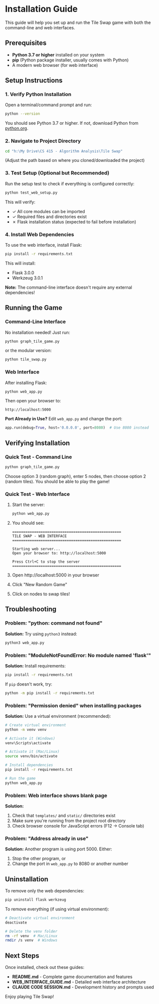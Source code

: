 # Installation Guide

This guide will help you set up and run the Tile Swap game with both the command-line and web interfaces.

## Prerequisites

- **Python 3.7 or higher** installed on your system
- **pip** (Python package installer, usually comes with Python)
- A modern web browser (for web interface)

## Setup Instructions

### 1. Verify Python Installation

Open a terminal/command prompt and run:

```bash
python --version
```

You should see Python 3.7 or higher. If not, download Python from [python.org](https://www.python.org/downloads/).

### 2. Navigate to Project Directory

```bash
cd "h:\My Drive\CS 415 - Algorithm Analysis\Tile Swap"
```

(Adjust the path based on where you cloned/downloaded the project)

### 3. Test Setup (Optional but Recommended)

Run the setup test to check if everything is configured correctly:

```bash
python test_web_setup.py
```

This will verify:
- ✓ All core modules can be imported
- ✓ Required files and directories exist
- ✗ Flask installation status (expected to fail before installation)

### 4. Install Web Dependencies

To use the web interface, install Flask:

```bash
pip install -r requirements.txt
```

This will install:
- Flask 3.0.0
- Werkzeug 3.0.1

**Note:** The command-line interface doesn't require any external dependencies!

## Running the Game

### Command-Line Interface

No installation needed! Just run:

```bash
python graph_tile_game.py
```

or the modular version:

```bash
python tile_swap.py
```

### Web Interface

After installing Flask:

```bash
python web_app.py
```

Then open your browser to:
```
http://localhost:5000
```

**Port Already in Use?** Edit `web_app.py` and change the port:
```python
app.run(debug=True, host='0.0.0.0', port=8080)  # Use 8080 instead
```

## Verifying Installation

### Quick Test - Command Line

```bash
python graph_tile_game.py
```

Choose option 3 (random graph), enter 5 nodes, then choose option 2 (random tiles). You should be able to play the game!

### Quick Test - Web Interface

1. Start the server:
   ```bash
   python web_app.py
   ```

2. You should see:
   ```
   ==================================================
   TILE SWAP - WEB INTERFACE
   ==================================================

   Starting web server...
   Open your browser to: http://localhost:5000

   Press Ctrl+C to stop the server
   ==================================================
   ```

3. Open http://localhost:5000 in your browser

4. Click "New Random Game"

5. Click on nodes to swap tiles!

## Troubleshooting

### Problem: "python: command not found"

**Solution:** Try using `python3` instead:
```bash
python3 web_app.py
```

### Problem: "ModuleNotFoundError: No module named 'flask'"

**Solution:** Install requirements:
```bash
pip install -r requirements.txt
```

If `pip` doesn't work, try:
```bash
python -m pip install -r requirements.txt
```

### Problem: "Permission denied" when installing packages

**Solution:** Use a virtual environment (recommended):

```bash
# Create virtual environment
python -m venv venv

# Activate it (Windows)
venv\Scripts\activate

# Activate it (Mac/Linux)
source venv/bin/activate

# Install dependencies
pip install -r requirements.txt

# Run the game
python web_app.py
```

### Problem: Web interface shows blank page

**Solution:**
1. Check that `templates/` and `static/` directories exist
2. Make sure you're running from the project root directory
3. Check browser console for JavaScript errors (F12 -> Console tab)

### Problem: "Address already in use"

**Solution:** Another program is using port 5000. Either:
1. Stop the other program, or
2. Change the port in `web_app.py` to 8080 or another number

## Uninstallation

To remove only the web dependencies:

```bash
pip uninstall flask werkzeug
```

To remove everything (if using virtual environment):

```bash
# Deactivate virtual environment
deactivate

# Delete the venv folder
rm -rf venv  # Mac/Linux
rmdir /s venv  # Windows
```

## Next Steps

Once installed, check out these guides:

- **README.md** - Complete game documentation and features
- **WEB_INTERFACE_GUIDE.md** - Detailed web interface architecture
- **CLAUDE CODE SESSION.md** - Development history and prompts used

Enjoy playing Tile Swap!
